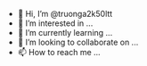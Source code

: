 - 👋 Hi, I’m @truonga2k50ltt
- 👀 I’m interested in ...
- 🌱 I’m currently learning ...
- 💞️ I’m looking to collaborate on ...
- 📫 How to reach me ...

<!---
truonga2k50ltt/truonga2k50ltt is a ✨ special ✨ repository because its `README.md` (this file) appears on your GitHub profile.
You can click the Preview link to take a look at your changes.
--->
